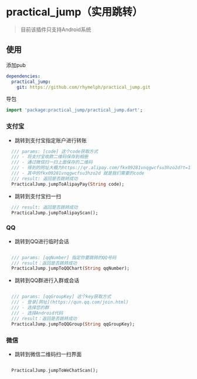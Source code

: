 # practical_jump（实用跳转）

> 目前该插件只支持Android系统

## 使用
添加pub

```yaml
dependencies:
  practical_jump:
    git: https://github.com/rhymelph/practical_jump.git
```
导包

```dart
import 'package:practical_jump/practical_jump.dart';
```

### 支付宝

- 跳转到支付宝指定账户进行转账

```dart
  /// params: [code] 这个code获取方式
  /// - 将支付宝收款二维码保存到相册
  /// - 通过微信扫一扫上面保存的二维码
  /// - 得到的网址大概为https://qr.alipay.com/fkx09281vnqgwcfsu3hzo2d?t=1562234400582
  /// - 其中的fkx09281vnqgwcfsu3hzo2d 就是我们需要的code
  /// result: 返回是否跳转成功
  PracticalJump.jumpToAlipayPay(String code);

```
- 跳转到支付宝扫一扫

```dart
  /// result: 返回是否跳转成功
  PracticalJump.jumpToAlipayScan();
```
### QQ

- 跳转到QQ进行临时会话

```dart

  /// params: [qqNumber] 指定你要跳转的QQ号码
  /// result：返回是否跳转成功
  PracticalJump.jumpToQQChart(String qqNumber);
```

- 跳转到QQ群进行入群或会话

```dart

  /// params: [qqGroupKey] 这个key获取方式
  /// - 登录[网址](https://qun.qq.com/join.html)
  /// - 选择您的群
  /// - 选择Android代码
  /// result：返回是否跳转成功
  PracticalJump.jumpToQQGroup(String qqGroupKey);
```

### 微信

- 跳转到微信二维码扫一扫界面

```dart

  PracticalJump.jumpToWeChatScan();
```